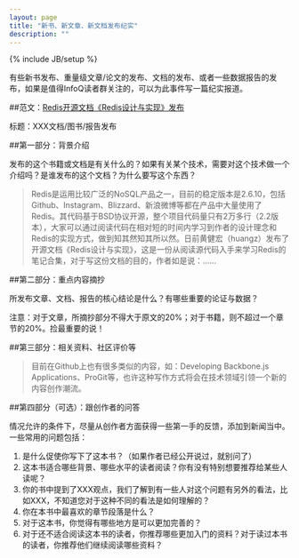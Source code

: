 ```yaml
---
layout: page
title: "新书、新文章、新文档发布纪实"
description: ""
---
```

{% include JB/setup %}

有些新书发布、重量级文章/论文的发布、文档的发布、或者一些数据报告的发布，如果是值得InfoQ读者群关注的，可以为此事件写一篇纪实报道。

##范文：[Redis开源文档《Redis设计与实现》发布](http://www.infoq.com/cn/news/2013/03/redis-book)

标题：XXX文档/图书/报告发布

##第一部分：背景介绍

发布的这个书籍或文档是有关什么的？如果有关某个技术，需要对这个技术做一个介绍吗？是谁发布的这个文档？为什么要写这个东西？

> Redis是运用比较广泛的NoSQL产品之一，目前的稳定版本是2.6.10，包括Github、Instagram、Blizzard、新浪微博等都在产品中大量使用了Redis。其代码基于BSD协议开源，整个项目代码量只有2万多行（2.2版本），大家可以通过阅读代码在相对短的时间内学习到作者的设计理念和Redis的实现方式，做到知其然知其所以然。日前黄健宏（huangz）发布了开源文档《Redis设计与实现》，这是一份从阅读源代码入手来学习Redis的笔记合集，对于写这份文档的目的，作者如是说：……

##第二部分：重点内容摘抄

所发布文章、文档、报告的核心结论是什么？有哪些重要的论证与数据？

注意：对于文章，所摘抄部分不得大于原文的20%；对于书籍，则不超过一个章节的20%。捡最重要的说！

##第三部分：相关资料、社区评价等

> 目前在Github上也有很多类似的内容，如：Developing Backbone.js Applications、ProGit等，也许这种写作方式将会在技术领域引领一个新的内容创作潮流。

##第四部分（可选）：跟创作者的问答

情况允许的条件下，尽量从创作者方面获得一些第一手的反馈，添加到新闻当中。一些常用的问题包括：

1. 是什么促使你写下了这本书？（如果作者已经公开说过，就别问了）
2. 这本书适合哪些背景、哪些水平的读者阅读？你有没有特别想要推荐给某些人读呢？
3. 你的书中提到了XXX观点，我们了解到有一些人对这个问题有另外的看法，比如XXX，不知道您对于这种不同的看法是如何理解的？
4. 你在本书中最喜欢的章节段落是什么？
5. 对于这本书，你觉得有哪些地方是可以更加完善的？
6. 对于还不适合阅读这本书的读者，你推荐哪些更加入门的资料？对于读过本书的读者，你推荐他们继续阅读哪些资料？